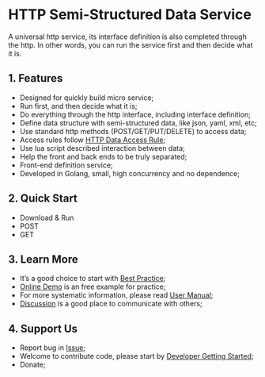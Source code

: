 # HTTP Semi-Structured Data Service

A universal http service, its interface definition is also completed through the http. In other words, you can run the service first and then decide what it is.

## 1. Features

- Designed for quickly build micro service;
- Run first, and then decide what it is;
- Do everything through the http interface, including interface definition;
- Define data structure with semi-structured data, like json, yaml, xml, etc;
- Use standard http methods (POST/GET/PUT/DELETE) to access data;
- Access rules follow [HTTP Data Access Rule][r];
- Use lua script described interaction between data;
- Help the front and back ends to be truly separated;
- Front-end definition service;
- Developed in Golang, small, high concurrency and no dependence;

## 2. Quick Start

- Download & Run
- POST
- GET

## 3. Learn More

- It’s a good choice to start with [Best Practice][w1];
- [Online Demo](#) is an free example for practice;
- For more systematic information, please read [User Manual][w2];
- [Discussion][d] is a good place to communicate with others;

## 4. Support Us

- Report bug in [Issue][i];
- Welcome to contribute code, please start by [Developer Getting Started][w3];
- Donate;

[r]: https://github.com/jialo-dev/http-data-access-rule
[w1]: https://github.com/jialo-dev/http-object/wiki/best-practice
[w2]: https://github.com/jialo-dev/http-object/wiki/user-manual
[w3]: https://github.com/jialo-dev/http-object/wiki/developer-getting-started
[i]: https://github.com/jialo-dev/http-object/issues
[d]: https://github.com/jialo-dev/http-object/discussions
